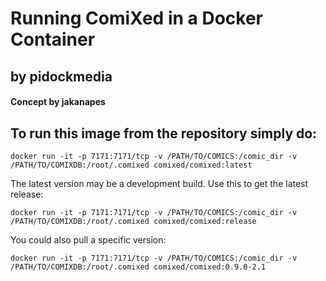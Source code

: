 # Running ComiXed in a Docker Container
## by pidockmedia
#### Concept by jakanapes

## To run this image from the repository simply do:

```docker run -it -p 7171:7171/tcp -v /PATH/TO/COMICS:/comic_dir -v /PATH/TO/COMIXDB:/root/.comixed comixed/comixed:latest```

The latest version may be a development build. Use this to get the latest release:

```docker run -it -p 7171:7171/tcp -v /PATH/TO/COMICS:/comic_dir -v /PATH/TO/COMIXDB:/root/.comixed comixed/comixed:release```

You could also pull a specific version:

```docker run -it -p 7171:7171/tcp -v /PATH/TO/COMICS:/comic_dir -v /PATH/TO/COMIXDB:/root/.comixed comixed/comixed:0.9.0-2.1```

